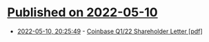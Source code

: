 # [Published on 2022-05-10](index.md)

* [2022-05-10, 20:25:49](https://news.ycombinator.com/item?id=31332207) - [Coinbase Q1/22 Shareholder Letter [pdf]](https://s27.q4cdn.com/397450999/files/doc_financials/2022/q1/Coinbase-Q122-Shareholder-Letter.pdf)

